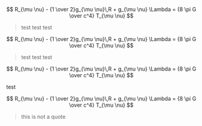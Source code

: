 $$
R_{\mu \nu} 
    - {1 \over 2}g_{\mu \nu}\,R 
        + g_{\mu \nu} \Lambda
= {8 \pi G \over c^4} T_{\mu \nu}
$$

> test test
> test

$$
R_{\mu \nu} 
    - {1 \over 2}g_{\mu \nu}\,R 
        + g_{\mu \nu} \Lambda
= {8 \pi G \over c^4} T_{\mu \nu}
$$

> test
test
test

$$
R_{\mu \nu} 
    - {1 \over 2}g_{\mu \nu}\,R 
        + g_{\mu \nu} \Lambda
= {8 \pi G \over c^4} T_{\mu \nu}
$$

test

$$
R_{\mu \nu} 
    - {1 \over 2}g_{\mu \nu}\,R 
        + g_{\mu \nu} \Lambda
= {8 \pi G \over c^4} T_{\mu \nu}
$$

>this is not a quote